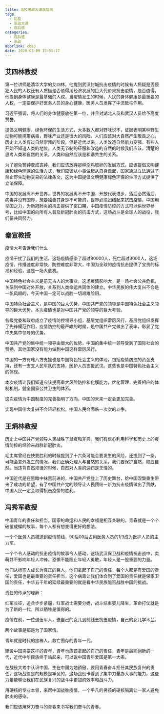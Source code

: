 ```yaml
---
title: 高校思政大课观后感
tags:
  - 防疫
  - 思政大课
  - 观后感
categories:
  - 观后感
  - 思政
abbrlink: cba3
date: 2020-03-09 15:51:17
---
```


## 艾四林教授

第一位讲师是清华大学的艾四林，他提到武汉封城抗击疫情的时候有人质疑是否侵犯人民的人权还有人质疑是否值得用经济发展的巨大代价来抗击疫情，是否值得，他提到身体健康是最基础的人权，当疫情发生的时候，人民的身体健康是最重要的人权，一定要保护好医务人员的身心健康，医务人员发挥了中流砥柱作用。

习近平强调，将人们的身体健康放在第一位，并且对湖北人员和武汉人员给予高度赞誉。

提倡文明健康，绿色环保的生活方式，大多数人都对野味说不，证据表明某种野生动物可能携带病毒，野味产业还是很大的风险。人们应该对大自然产生敬畏之心，历史上人类有过自然崇拜的阶段，但是近代以来，人类改造自然能力变强，有些人开始不知道人类的地位，人类无节制的征服和改造的自然的时候我们应该，清楚的思考人类和自然的关系，人类和自然应该是和谐共生的关系。

为了避免警钟变成丧钟，我们应该放弃那种杀鸡取卵的发展方式，应该提倡文明健康和绿色环保的生活方式，我们应该从小事做起从自身做起，国家通过立法通过了禁止野生动物交易的法律条文，这为中国提倡文明健康绿色环保的生活方式提供了立法保障。

中国的发展离不开世界，世界的发展离不开中国，开放代表进步，落后必然落后。病毒并没有国界，想要独善其身是不可能的，世界必须团结起来抗击疫情，中国用举国之力，为新冠肺炎的抗击提供了窗口期，中国疫情防控的方式可以供世界参考，比如中国的向所有人普及新冠肺炎的抗击方式，这场战斗是全球人的战役，我们要共同努力。


## 秦宣教授

疫情大考告诉我们什么


疫情干扰了我们的生活，这场疫情感染了超过80000人，死亡超过3000人，这场疫情，传播速度非常快，防控难度非常大，中国为全球的疫情抗击提供了宝贵的标准和经验，这是一场大危机。

中国特色社会主义是前无古人的大事业，这场疫情影响大，是一场社会公共危机，关系到中国对外开放，关系到人类命运共同体的建立。中华民族的伟大复兴不会是一帆风顺的，今天中国一定可以战胜一切艰难险阻。

中国特色社会主义，是中国的巨大优势，中国共产党的领导是中国特色社会主义领导的巨大优势。本次疫情也是对中国共产党的领导的巨大考验。

各级党委和政府成立了疫情防控领导小组，基层党组织雷厉风行，基层党组织发挥了先锋模范作用，疫情防控的最严峻的时候，是中国共产党做出了表率，彰显了党中央集中领导的优势。

中国共产党的集中统一领导由很大的优势，中国的集中统一领导受到了国际社会的赞扬，其他国家没有能力做到中国这样雷厉风行。

中国的一方有难八方支援也是中国特色社会主义的体现，包括疫情防控的资金支持，还有一支支人民军队的支持，医护人员支援武汉。这些也是中国特色社会主义的体现。

本次疫情让我们知道应该提高重大风险防控和化解能力，优化管理，完善相应的体制机制，健全国家公共卫生的体系。

这次疫情为中国制度的完善指明了方向，中国的未来一定会更加完善。

实现中国伟大复兴不会轻轻松松，中国人民会面临一次次的斗争。


## 王炳林教授


历史上中国共产党领导人民战胜了鼠疫和非典。我们有信心利用科学和历史上的疫情防控的经验来战胜新冠肺炎。

毛主席曾经在快要胜利的时候提到了十六条可能会要发生的风险，还提到了一条，可能会意外发生的情况，我们正确处理人与自然的关系，我们要保护自然，顺应自然。当违背自然规律的时候，自然对人类的惩罚是无情的。

中国近代是在黑暗中抹黑前进的，中国共产党登上了历史舞台，给中国涅槃重生带来了成功的希望，有了中国共产党的领导让人民团结一新为抗击疫情做出了贡献，中国人民一定会取得抗击疫情的胜利。

## 冯秀军教授

中国青年的责任和担当，国家的命运和人民的幸福是相互关联的，青春就是一个个破茧成蝶的故事，每个人都有想变得更好的想法。

一个个医务人员被送到疫情前线，90后00后占用医务人员的1/3成为医护人员的主力军。

一个个令人感动的抗击疫情的故事令人感动，这场武汉保卫战和疫情抗击战中，卖萌并不影响年轻人冲锋，恐惧不能阻止年轻人勇敢，年轻人是一股重要的力量。

他们从标签人成长为真正的巨人，他们拿起了自己的责任，每个人都是有爱国的责任，爱国也是最重要的责任担当，这个病毒让我们体会到了爱国的责任就是保家卫国的责任，中华五千年的延续最重要的就是看中华民族能否战胜中国的挑战。

责任的传承的理解：

红军长征，追兵步步紧逼，红军战士需要分娩，战斗结束婴儿降生，革命打仗就是为了新的一代，所以牺牲是值得的。

疫情在前，一位退伍军人，送自己的女儿到前线去抗击疫情，自己的女儿学木兰。

两个故事是都是为了国家情。

青年就是时代的接棒人，救亡图存的青年一代。

建设中国需要这样的青年，青年也应该拿起的自己的责任，青年是最能创新的一代，近代中华民族终于站起来，可以说中国青年爱国是第一大条。

在战役大考中认识中国，生在中国为她骄傲，要用青春奋斗担任其民族复兴的责任，这场战役是的规模是罕见的，这场战役卡看到了集中力量办大事的能力，这些力量能够让我们在民族复兴的战斗中更加的效率和战斗力。

用硬核的专业本领，来帮中国战胜疫情，一个平凡的男孩的硬核隔离让一家人避免肺炎的感染。

我们应该用努力奋斗的青春来书写我们奋斗的青春。



